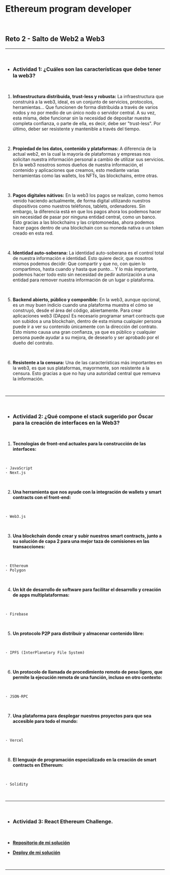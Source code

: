 # **Ethereum program developer**

<br/>

## **Reto 2 - Salto de Web2 a Web3**

---

<br/>

- ### **Actividad 1:** ¿Cuáles son las características que debe tener la web3?

<br/>

1. **Infraestructura distribuida, trust-less y robusta:** La infraestructura que construirá a la web3, ideal, es un conjunto de servicios, protocolos, herramientas... Que funcionen de forma distribuida a través de varios nodos y no por medio de un único nodo o servidor central. A su vez, esta misma, debe funcionar sin la necesidad de depositar nuestra completa confianza, o parte de ella, es decir, debe ser "trust-less". Por último, deber ser resistente y mantenible a través del tiempo.

<br/>

2. **Propiedad de los datos, contenido y plataformas:** A diferencia de la actual web2, en la cual la mayoría de plataformas y empresas nos solicitan nuestra información personal a cambio de utilizar sus servicios. En la web3 nosotros somos dueños de nuestra información, el contenido y aplicaciones que creamos, esto mediante varias herramientas como las wallets, los NFTs, las blockchains, entre otras.

<br/>

3. **Pagos digitales nátivos:** En la web3 los pagos se realizan, como hemos venido haciendo actualmente, de forma digital utilizando nuestros dispositivos como nuestros teléfonos, tablets, ordenadores. Sin embargo, la diferencia está en que los pagos ahora los podemos hacer sin necesidad de pasar por ninguna entidad central, como un banco. Esto gracias a las blockchains y las criptomonedas, ahora podemos hacer pagos dentro de una blockchain con su moneda nativa o un token creado en esta red.

<br/>

4. **Identidad auto-soberana:** La identidad auto-soberana es el control total de nuestra información e identidad. Esto quiere decir, que nosotros mismos podemos decidir: Que compartir y que no, con quien lo compartimos, hasta cuando y hasta que punto... Y lo más importante, podemos hacer todo esto sin necesidad de pedir autorización a una entidad para remover nuestra información de un lugar o plataforma.

<br/>

5. **Backend abierto, público y componible:** En la web3, aunque opcional, es un muy buen indicio cuando una plataforma muestra el cómo se construyó, desde el área del código, abiertamente. Para crear aplicaciones web3 (DApps) Es necesario programar smart contracts que son subidos a una blockchain, dentro de esta misma cualquier persona puede ir a ver su contenido únicamente con la dirección del contrato. Esto mismo causa una gran confianza, ya que es público y cualquier persona puede ayudar a su mejora, de desearlo y ser aprobado por el dueño del contrato.

<br/>

6. **Resistente a la censura:** Una de las características más importantes en la web3, es que sus plataformas, mayormente, son resistente a la censura. Esto gracias a que no hay una autoridad central que remueva la información.

<br/>

---

<br/>

- ### **Actividad 2:** ¿Qué compone el stack sugerido por Óscar para la creación de interfaces en la Web3?

<br/>

1. **Tecnologías de front-end actuales para la construcción de las interfaces:**

<br/>

    · JavaScript
    · Next.js

<br/>

2. **Una herramienta que nos ayude con la integración de wallets y smart contracts con el front-end:**

<br/>

    · Web3.js

<br/>

3. **Una blockchain donde crear y subir nuestros smart contracts, junto a su solución de capa 2 para una mejor taza de comisiones en las transacciones:**

<br/>

    · Ethereum
    · Polygon

<br/>

4. **Un kit de desarrollo de software para facilitar el desarrollo y creación de apps multiplataformas:**

<br/>

    · Firebase

<br/>

5. **Un protocolo P2P para distribuir y almacenar contenido libre:**

<br/>

    · IPFS (InterPlanetary File System)

<br/>

6. **Un protocolo de llamada de procedimiento remoto de peso ligero, que permite la ejecución remota de una función, incluso en otro contexto:**

<br/>

    · JSON-RPC

<br/>

7. **Una plataforma para desplegar nuestros proyectos para que sea accesible para todo el mundo:**

<br/>

    · Vercel

<br/>

8. **El lenguaje de programación especializado en la creación de smart contracts en Ethereum:**

<br/>

    · Solidity

<br/>

---

<br/>

- ### **Actividad 3:** React Ethereum Challenge.

<br/>

- [**Repositorio de mi solución**](https://github.com/LeanderGS/react-eth-challenge) 

- [**Deploy de mi solución**]()


<br/>


---